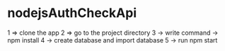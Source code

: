 # nodejsAuthCheckApi
1 => clone the app
2 => go to the project directory
3 -> write command -> npm install
4 -> create database and import database
5 -> run npm start
